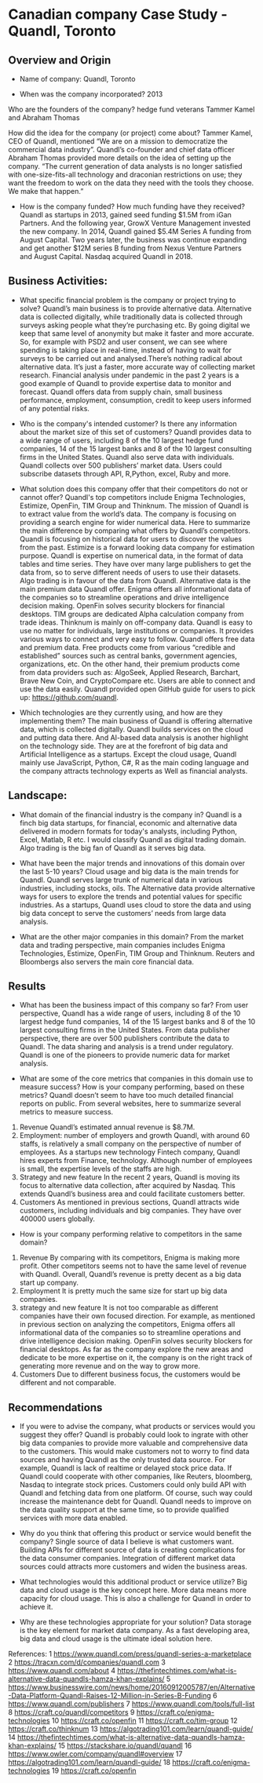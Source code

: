 # Canadian company Case Study - Quandl, Toronto
## Overview and Origin

* Name of company: Quandl, Toronto

* When was the company incorporated? 2013

Who are the founders of the company? 
   hedge fund veterans Tammer Kamel and Abraham Thomas

How did the idea for the company (or project) come about?    Tammer Kamel, CEO of Quandl, mentioned “We are on a mission to democratize the commercial data industry”. Quandl’s co-founder and chief data officer Abraham Thomas provided more details on the idea of setting up the company. “The current generation of data analysts is no longer satisfied with one-size-fits-all technology and draconian restrictions on use; they want the freedom to work on the data they need with the tools they choose. We make that happen.”

* How is the company funded? How much funding have they received?
Quandl as startups in 2013, gained seed funding $1.5M from iGan Partners. And the following year, GrowX Venture Management invested the new company. In 2014, Quandl gained $5.4M Series A funding from August Capital. Two years later, the business was continue expanding and get another $12M series B funding from Nexus Venture Partners and August Capital. Nasdaq acquired Quandl in 2018.
## Business Activities:

* What specific financial problem is the company or project trying to solve?
Quandl’s main business is to provide alternative data. Alternative data is collected digitally, while traditionally data is collected through surveys asking people what they’re purchasing etc. By going digital we keep that same level of anonymity but make it faster and more accurate. So, for example with PSD2 and user consent, we can see where spending is taking place in real-time, instead of having to wait for surveys to be carried out and analysed.There’s nothing radical about alternative data. It’s just a faster, more accurate way of collecting market research.
Financial analysis under pandemic in the past 2 years is a good example of Quandl to provide expertise data to monitor and forecast. Quandl offers data from supply chain, small business performance, employment, consumption, credit to keep users informed of any potential risks. 

* Who is the company's intended customer?  Is there any information about the market size of this set of customers?
Quandl provides data to a wide range of users, including 8 of the 10 largest hedge fund companies, 14 of the 15 largest banks and 8 of the 10 largest consulting firms in the United States. Quandl also serve data with individuals. Quandl collects over 500 publishers’ market data. Users could subscribe datasets through API, R,Python, excel, Ruby and more.  

* What solution does this company offer that their competitors do not or cannot offer? 
Quandl's top competitors include Enigma Technologies, Estimize, OpenFin, TIM Group and Thinknum. The mission of Quandl is to extract value from  the world’s data. The company is focusing on providing a search engine for wider numerical data. Here to summarize the main difference by comparing what offers by Quandl’s competitors. 
Quandl is focusing on historical data for users to discover the values from the past. Estimize is a forward looking data company for estimation purpose. 
Quandl is expertise on numerical data, in the format of data tables and time series. They have over many large publishers to get the data from, so to serve different needs of users to use their datasets. Algo trading is in favour of the data from Quandl. Alternative data is the main premium data Quandl offer.  Enigma offers all informational data of the companies so to streamline operations and drive intelligence decision making. OpenFin solves security blockers for financial desktops. TIM groups are dedicated Alpha calculation company from trade ideas.   Thinknum is mainly on off-company data.
Quandl is easy to use no matter for individuals, large institutions or companies. It provides various ways to connect and very easy to follow. Quandl offers free data and premium data. Free products come from various “credible and established” sources such as central banks, government agencies, organizations, etc. On the other hand, their premium products come from data providers such as: AlgoSeek, Applied Research, Barchart, Brave New Coin, and CryptoCompare etc. Users are able to connect and use the data easily. Quandl provided open GitHub guide for users to pick up: https://github.com/quandl.


* Which technologies are they currently using, and how are they implementing them? 
The main business of Quandl is offering alternative data, which is collected digitally. Quandl builds services on the cloud and putting data there. And AI-based data analysis is another highlight on the technology side. They are at the forefront of big data and Artificial Intelligence  as a startups.  Except the cloud usage, Quandl mainly use JavaScript, Python, C#, R as the main coding language and the company attracts technology experts as Well as financial analysts.

## Landscape:

* What domain of the financial industry is the company in?
Quandl is a finch big data startups, for financial, economic and alternative data delivered in modern formats for today's analysts, including Python, Excel, Matlab, R etc. I would classify Quandl as digital trading domain. Algo trading is the big fan of Quandl as it serves big data.

* What have been the major trends and innovations of this domain over the last 5-10 years?
Cloud usage and big data is the main trends for Quandl. Quandl serves large trunk of numerical data in various industries, including stocks, oils. The Alternative data provide alternative ways for users to explore the trends and potential values for specific industries. As a startups, Quandl uses cloud to store the data and using big data concept to serve the customers’ needs from large data analysis. 

* What are the other major companies in this domain?
From the market data and trading perspective, main companies includes Enigma Technologies, Estimize, OpenFin, TIM Group and Thinknum. Reuters and Bloombergs also servers the main core financial data. 



## Results

* What has been the business impact of this company so far?
From user perspective, Quandl has a wide range of users, including 8 of the 10 largest hedge fund companies, 14 of the 15 largest banks and 8 of the 10 largest consulting firms in the United States. From data publisher perspective, there are over 500 publishers contribute the data to Quandl. The data sharing and analysis is a trend under regulatory. Quandl is one of the pioneers to provide numeric data for market analysis.  

* What are some of the core metrics that companies in this domain use to measure success? How is your company performing, based on these metrics?
Quandl doesn’t seem to have too much detailed financial reports on public. From several websites, here to summarize several metrics to measure success. 
1) Revenue
Quandl’s estimated annual revenue is $8.7M. 
2) Employment: number of employers and growth
Quandl, with around 60 staffs, is relatively a small company on the perspective of number of employees. As a startups new technology Fintech company, Quandl hires experts from Finance, technology. Although number of employees is small, the expertise levels of the staffs are high. 
3) Strategy and new feature
In the recent 2 years, Quandl is moving its focus to alternative data collection, after acquired by Nasdaq. This extends Quandl’s business area and could facilitate customers better.
4) Customers
As mentioned in previous sections, Quandl attracts wide customers, including individuals and big companies. They have over 400000 users globally. 


* How is your company performing relative to competitors in the same domain?
1) Revenue
By comparing with its competitors, Enigma is making more profit. Other competitors seems not to have the same level of revenue with Quandl. Overall, Quandl’s revenue is pretty decent as a big data start up company. 
2) Employment 
It is pretty much the same size for start up big data companies. 
3) strategy and new feature
It is not too comparable as different companies have their own focused direction. For example, as mentioned in previous section on analyzing the competitors, Enigma offers all informational data of the companies so to streamline operations and drive intelligence decision making. OpenFin solves security blockers for financial desktops. As far as the company explore the new areas and dedicate to be more expertise on it, the company is on the right track of generating more revenue and on the way to grow more. 
4) Customers
Due to different business focus, the customers would be different and not comparable. 

## Recommendations

* If you were to advise the company, what products or services would you suggest they offer?
Quandl is probably could look to ingrate with other big data companies to provide more valuable and comprehensive data to the customers. This would make customers not to worry to find data sources and having Quandl as the only trusted data source. For example, Quandl is lack of realtime or delayed stock price data. If Quandl could cooperate with other companies, like Reuters, bloomberg, Nasdaq to integrate stock prices. Customers could only build API with Quandl and fetching data from one platform. Of course, such way could increase the maintenance debt for Quandl. Quandl needs to improve on the data quality support at the same time, so to provide qualified services with more data enabled. 


* Why do you think that offering this product or service would benefit the company?
Single source of data I believe is what customers want. Building APIs for different source of data is creating complications for the data consumer companies. Integration of different market data sources could attracts more customers and widen the business areas. 

* What technologies would this additional product or service utilize?
Big data and cloud usage is the key concept here. More data means more capacity for cloud usage. This is also a challenge for Quandl in order to achieve it. 


* Why are these technologies appropriate for your solution?
Data storage is the key element for market data company. As a fast developing area, big data and cloud usage is the ultimate ideal solution here. 



References: 
1 https://www.quandl.com/press/quandl-series-a-marketplace
2 https://tracxn.com/d/companies/quandl.com
3 https://www.quandl.com/about
4 https://thefintechtimes.com/what-is-alternative-data-quandls-hamza-khan-explains/
5 https://www.businesswire.com/news/home/20160912005787/en/Alternative-Data-Platform-Quandl-Raises-12-Million-in-Series-B-Funding
6 https://www.quandl.com/publishers
7 https://www.quandl.com/tools/full-list
8 https://craft.co/quandl/competitors
9 https://craft.co/enigma-technologies
10 https://craft.co/openfin
11 https://craft.co/tim-group
12 https://craft.co/thinknum
13 https://algotrading101.com/learn/quandl-guide/
14 https://thefintechtimes.com/what-is-alternative-data-quandls-hamza-khan-explains/
15 https://stackshare.io/quandl/quandl
16 https://www.owler.com/company/quandl#overview
17 https://algotrading101.com/learn/quandl-guide/
18 https://craft.co/enigma-technologies
19 https://craft.co/openfin
